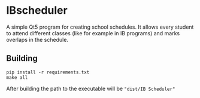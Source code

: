 # IBscheduler
A simple Qt5 program for creating school schedules. It allows every student to attend different classes (like for example in IB programs) and marks overlaps in the schedule.

## Building
```shell
pip install -r requirements.txt
make all
```
After building the path to the executable will be `"dist/IB Scheduler"`

